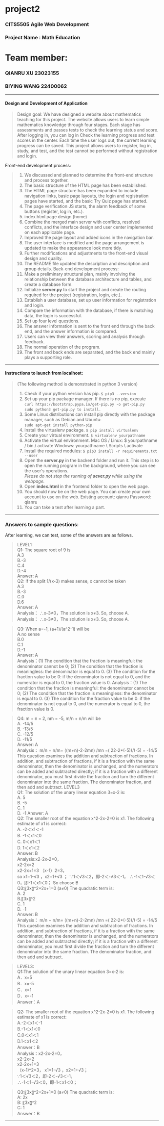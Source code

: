 # project2
### CITS5505 Agile Web Development
### Project Name : Math Education
# Team member:
### QIANRU XU 23023155
### BIYING WANG 22400062
***

#### Design and Development of Application

>Design goal:
We have designed a website about mathematics teaching for this project. The website allows users to learn simple mathematics knowledge through four stages. Each stage has assessments and passes tests to check the learning status and score. After logging in, you can log in Check the learning progress and test scores in the center. Each time the user logs out, the current learning progress can be saved. This project allows users to register, log in, study, and test, and the test cannot be performed without registration and login.

Front-end development process:
>1. We discussed and planned to determine the front-end structure and process together.
>2. The basic structure of the HTML page has been established.
>3. The HTML page structure has been expanded to include navigation links, basic page layouts, the login and registration pages have started, and the basic Try Quiz page has started.
>4. The page verification JS starts, the alarm feedback of some buttons (register, log in, etc.).
>5. index.html page design (home)
>6. Combine the merged main server with conflicts, resolved conflicts, and the interface design and user center implemented on each applicable page.
>7. Improved the page layout and added icons in the navigation bar.
>8. The user interface is modified and the page arrangement is updated to make the appearance look more tidy.
>9. Further modifications and adjustments to the front-end visual design and quality.
>10. The README file updated the description and description and group details.
Back-end development process:
>1. Make a preliminary structural plan, mainly involving the relationship between the database architecture and tables, and create a database form.
>2. Initialize <b>server.py</b> to start the project and create the routing required for the project (registration, login, etc.).
>3. Establish a user database, set up user information for registration and login.
>4. Compare the information with the database, if there is matching data, the login is successful.
>5. Set up four level questions.
>6. The answer information is sent to the front end through the back end, and the answer information is compared.
>7. Users can view their answers, scoring and analysis through feedback.
>8. The normal operation of the program.
>9. The front and back ends are separated, and the back end mainly plays a supporting role.
***
#### Instructions to launch from localhost:
>(The following method is demonstrated in python 3 version)
>1. Check if your python version has pip. `$ pip3 --version`
>1. Set up your pip package manager. If there is no pip, execute  
`curl https://bootstrap.pypa.io/get-pip.py -o get-pip.py`  
`sudo python3 get-pip.py to install.`
>1. Some Linux distributions can install pip directly with the package manager, such as Debian and Ubuntu:  
`sudo apt-get install python-pip`
>1. Install the virtualenv package.  `$ pip install virtualenv` 
>1. Create your virtual environment. `$ virtualenv yourpathname`
>1. Activate the virtual environment. Mac OS / Linux: $ yourpathname / bin / activate Windows: yourpathname \ Scripts \ activate
>1. Install the required modules: `$ pip3 install -r requirements.txt --user`
>1. Open the <b>server.py</b> in the backend folder and run it. This step is to open the running program in the background, where you can see the user's operations.  
*Please do not stop the running of <b>sever.py</b> while using the webpage.*
>1. Open <b>index.html</b> in the frontend folder to open the web page.
>1. You should now be on the web page. You can create your own account to use on the web. Existing account: qianru Password: qianru
>1. You can take a test after learning a part.
***
### Answers to sample questions:
After learning, we can test, some of the answers are as follows. 
>LEVEL1  
>Q1: The square root of 9 is  
>A.3  
>B.-3  
>C.4  
>D.-4  
>Answer: A  
>Q2: If the split 1/(x-3) makes sense, x cannot be taken  
>A.3  
>B.-3  
>C.0  
>D.6  
>Answer: A  
Analysis： 
∴x-3≠0，The solution is x≠3.
So, choose A.  
Analysis： 
∴x-3≠0，The solution is x≠3.
So, choose A.

>Q3: When a=-1, (a+1)/(a^2-1) will be  
>A.no sense  
>B.0  
>C.1  
>D.-1  
>Answer: A  
Analysis：(1) The condition that the fraction is meaningful: the denominator cannot be 0;
(2) The condition that the fraction is meaningless: the denominator is equal to 0.
(3) The condition for the fraction value to be 0: if the denominator is not equal to 0, and the numerator is equal to 0, the fraction value is 0.
Analysis：(1) The condition that the fraction is meaningful: the denominator cannot be 0;
(2) The condition that the fraction is meaningless: the denominator is equal to 0.
(3) The condition for the fraction value to be 0: if the denominator is not equal to 0, and the numerator is equal to 0, the fraction value is 0.

>Q4: m + n = 2, nm = -5, m/n + n/m will be  
>A. -14/5  
>B. -13/5  
>C. -12/5  
>D. -11/5  
>Answer: A  
Analysis：
m/n + n/m= ((m+n)-2-2mn) /mn =( 22-2*(-5))/(-5) = -14/5  
This question examines the addition and subtraction of fractions. In addition, and subtraction of fractions, if it is a fraction with the same denominator, then the denominator is unchanged, and the numerators can be added and subtracted directly; if it is a fraction with a different denominator, you must first divide the fraction and turn the different denominator into the same fraction. The denominator fraction, and then add and subtract.
>LEVEL3  
>Q1: The solution of the unary linear equation 3=x-2 is:  
A. 5  
B. -5  
C. 1  
D. -1 
Answer: A  
>Q2: The smaller root of the equation x^2-2x-2=0 is x1. The following estimate of x1 is correct:  
A. -2＜x1＜-1  
B. -1＜x1＜0  
C. 0＜x1＜1  
D. 1＜x1＜2  
Answer: B  
Analysis:x2-2x-2=0，  
x2-2x=2  
x2-2x+1=3
（x-1）2=3，  
so x1=1-√3 ，x2=1+√3 ；
∵1＜√3＜2，即-2＜-√3＜-1，
∴-1＜1-√3＜0，即-1＜x1＜0；
So choose B  
>Q3:〖3x〗^2+2x+1=0 (a≠0) The quadratic term is:  
A. 2  
B.〖3x〗^2  
C. 1  
D. -1  
Answer: B   
Analysis：
m/n + n/m= ((m+n)-2-2mn) /mn =( 22-2*(-5))/(-5) = -14/5  
This question examines the addition and subtraction of fractions. In addition, and subtraction of fractions, if it is a fraction with the same denominator, then the denominator is unchanged, and the numerators can be added and subtracted directly; if it is a fraction with a different denominator, you must first divide the fraction and turn the different denominator into the same fraction. The denominator fraction, and then add and subtract.

>LEVEL3:  
>Q1:The solution of the unary linear equation 3=x-2 is:  
A．x=5  
B．x=-5  
C．x=1  
D．x=-1  
Answer：A

>Q2: The smaller root of the equation x^2-2x-2=0 is x1. The following estimate of x1 is correct:  
A.-2＜x1＜-1  
B.-1＜x1＜0  
C.0＜x1＜1  
D.1＜x1＜2  
Answer：B  
Analysis：x2-2x-2=0，  
x2-2x=2  
x2-2x+1=3  
（x-1)^2=3， 
x1=1-√3 ，x2=1+√3；  
∵1＜√3＜2，即-2＜-√3＜-1，  
∴-1＜1-√3＜0，即-1＜x1＜0；  

>Q3:〖3x〗^2+2x+1=0 (a≠0) The quadratic term is:  
A: 2x  
B: 〖3x〗^2  
C: 1  
Answer：B


***
